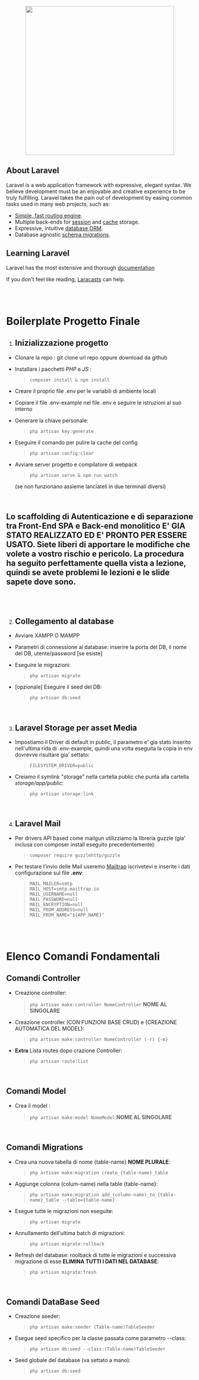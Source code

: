 <p align="center"><a href="https://laravel.com" target="_blank"><img src="https://raw.githubusercontent.com/laravel/art/master/logo-lockup/5%20SVG/2%20CMYK/1%20Full%20Color/laravel-logolockup-cmyk-red.svg" width="400"></a></p>

## About Laravel

Laravel is a web application framework with expressive, elegant syntax. We believe development must be an enjoyable and creative experience to be truly fulfilling. Laravel takes the pain out of development by easing common tasks used in many web projects, such as:

-   [Simple, fast routing engine](https://laravel.com/docs/routing).
-   Multiple back-ends for [session](https://laravel.com/docs/session) and [cache](https://laravel.com/docs/cache) storage.
-   Expressive, intuitive [database ORM](https://laravel.com/docs/eloquent).
-   Database agnostic [schema migrations](https://laravel.com/docs/migrations).

## Learning Laravel

Laravel has the most extensive and thorough [documentation](https://laravel.com/docs)

If you don't feel like reading, [Laracasts](https://laracasts.com) can help.

<br/>
<br/>

# Boilerplate Progetto Finale

1. ## Inizializzazione progetto

-   Clonare la repo : git clone url repo oppure download da github
-   Installare i pacchetti _PHP_ e _JS_ :

    > `composer install & npm install`

-   Creare il proprio file .env per le variabili di ambiente locali
-   Copiare il file .env-example nel file .env e seguire le istruzioni al suo interno
-   Generare la chiave personale:
    > `php artisan key:generate`
-   Eseguire il comando per pulire la cache del config

    > `php artisan config:clear`

-   Avviare server progetto e compilatore di webpack

    > `php artisan serve & npm run watch`

    (se non funzionano assieme lanciateli in due terminali diversi)

<br>

## Lo scaffolding di Autenticazione e di separazione tra Front-End SPA e Back-end monolitico **E' GIA STATO REALIZZATO ED E' PRONTO PER ESSERE USATO**. Siete liberi di apportare le modifiche che volete a vostro rischio e pericolo. La procedura ha seguito perfettamente quella vista a lezione, quindi se avete problemi le lezioni e le slide sapete dove sono.

<br><br>

2. ## Collegamento al database

-   Avviare XAMPP O MAMPP
-   Parametri di connessione al database:
    inserire la porta del DB, il nome del DB, utente/password [se esiste]
-   Eseguire le migrazioni:
    > `php artisan migrate`
-   [opzionale] Eseguire il seed del DB:

    > `php artisan db:seed`

<br>

3. ## Laravel Storage per asset Media

-   Impostiamo il Driver di default in public, il parametro e' gia stato inserito nell'ultima rida di .env-example, quindi una volta eseguita la copia in env dovrevve risultare gia' settato:
    > `FILESYSTEM_DRIVER=public`
-   Creiamo il symlink "storage" nella cartella public che punta alla cartella _storage/app/public_:

    > `php artisan storage:link`

<br>

4. ## Laravel Mail

-   Per drivers API based come mailgun utilizziamo la libreria guzzle (gia' inclusa con composer install eseguito precedentemente):

    > `composer require guzzlehttp/guzzle`

-   Per testare l’invio delle Mail useremo [Mailtrap](https://Mailtrap.io) iscrivetevi e inserite i dati configurazione sul file **.env**:
    <br>
    > `MAIL_MAILER=smtp` <br> `MAIL_HOST=smtp.mailtrap.io` <br> `MAIL_USERNAME=null`<br> `MAIL_PASSWORD=null` <br> `MAIL_ENCRYPTION=null` <br> `MAIL_FROM_ADDRESS=null` <br> `MAIL_FROM_NAME="${APP_NAME}"`

<br>
<br>

# Elenco Comandi Fondamentali

## Comandi Controller

-   Creazione controller:
    > `php artisan make:controller NomeController` **NOME AL SINGOLARE**
-   Creazione controller (CON FUNZIONI BASE CRUD) e {CREAZIONE AUTOMATICA DEL MODEL}:

    > `php artisan make:controller NomeController (-r) {-m} `<br/>

-   **Extra** Lista routes dopo crazione Controller:
    > `php artisan route:list`

<br/>

## Comandi Model

-   Crea il model :
    > `php artisan make:model NomeModel` **NOME AL SINGOLARE**

<br>

## Comandi Migrations

-   Crea una nuova tabella di nome {table-name} **NOME PLURALE**:
    > `php artisan make:migration create_{table-name}_table`
-   Aggiunge colonna (colum-name) nella table {table-name}:
    > `php artisan make:migration add_(column-name)_to_{table-name}_table --table={table-name}`
-   Esegue tutte le migrazioni non eseguite:
    > `php artisan migrate`
-   Annullamento dell'ultima batch di migrazioni:
    > `php artisan migrate:rollback`
-   Refresh del database: roolback di tutte le migrazioni e successiva migrazione di esse **ELIMINA TUTTI I DATI NEL DATABASE**:
    > `php artisan migrate:fresh`

<br>

## Comandi DataBase Seed

-   Creazione seeder:
    > `php artisan make:seeder (Table-name)TableSeeder`
-   Esegue seed specifico per la classe passata come parametro --class:
    > `php artisan db:seed --class:(Table-name)TableSeeder`
-   Seed globale del database (va settato a mano):
    > `php artisan db:seed`
